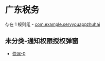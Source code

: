 # 广东税务

存在 1 规则组 - [com.example.servyouappzhuhai](/src/apps/com.example.servyouappzhuhai.ts)

## 未分类-通知权限授权弹窗

- [快照-0](https://i.gkd.li/i/13440721)
